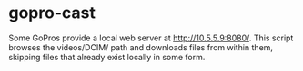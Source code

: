 # gopro-cast

Some GoPros provide a local web server at http://10.5.5.9:8080/. This script browses the videos/DCIM/ path and downloads files from within them, skipping files that already exist locally in some form.
